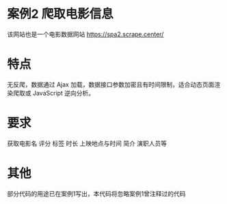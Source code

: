 # 案例2 爬取电影信息
该网站也是一个电影数据网站
https://spa2.scrape.center/
# 特点
无反爬，数据通过 Ajax 加载，数据接口参数加密且有时间限制，适合动态页面渲染爬取或 JavaScript 逆向分析。
# 要求
获取电影名 评分 标签 时长 上映地点与时间 简介 演职人员等
# 其他
部分代码的用途已在案例1写出，本代码将忽略案例1曾注释过的代码